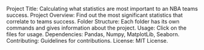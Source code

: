 Project Title: Calculating what statistics are most important to an NBA teams success. 
Project Overview: Find out the most significant statistics that correlate to teams success. 
Folder Structure: Each folder has its own commands and gives information about the project. 
Usage: Click on the files for usage. 
Dependencies: Pandas, Numpy, MatplotLib, Seaborn.
Contributing: Guidelines for contributions.
License: MIT License.

